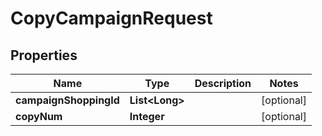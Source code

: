 

# CopyCampaignRequest


## Properties

Name | Type | Description | Notes
------------ | ------------- | ------------- | -------------
**campaignShoppingId** | **List&lt;Long&gt;** |  |  [optional]
**copyNum** | **Integer** |  |  [optional]



